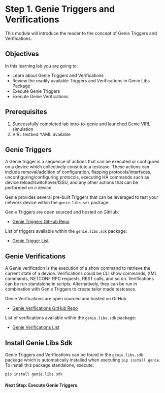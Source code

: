 # Step 1. Genie Triggers and Verifications


This module will introduce the reader to the concept of Genie Triggers and Verifications.


## Objectives

In this learning lab you are going to:

* Learn about Genie Triggers and Verifications
* Review the readily available Triggers and Verifications in Genie Libs Package
* Execute Genie Triggers
* Execute Genie Verifications


## Prerequisites

1. Successfully completed lab [intro-to-genie](https://github.com/kecorbin/pyats-labs/tree/master/labs/) and launched Genie VIRL simulation
2. VIRL testbed YAML available


## Genie Triggers

A Genie trigger is a sequence of actions that can be executed or configured on a device which collectively constitute a testcase. These actions can include removal/addition of configuration, flapping protocols/interfaces, unconfiguring/configuring protocols, executing HA commands such as device reload/switchover/ISSU, and any other actions that can be performed on a device.

Genie provides several pre-built Triggers that can be leveraged to test your network device within the `genie.libs.sdk` package

Genie Triggers are open sourced and hosted on GitHub:
- [Genie Triggers GitHub Repo](https://github.com/CiscoTestAutomation/genielibs/tree/master/pkgs/sdk-pkg/src/genie/libs/sdk/triggers)

List of triggers available within the `genie.libs.sdk` package:
- [Genie Trigger List](https://pubhub.devnetcloud.com/media/pyats-packages/docs/genie/genie_libs/#/triggers)


## Genie Verifications

A Genie verification is the execution of a show command to retrieve the current state of a device. Verifications could be CLI show commands, XML commands, NETCONF RPC requests, REST calls, and so on. Verifications can be run standalone in scripts. Alternatively, they can be run in combination with Genie Triggers to create tailor made testcases.

Genie Verifications are open sourced and hosted on GitHub:
- [Genie Verifications GitHub Repo](https://github.com/CiscoTestAutomation/genielibs/blob/master/pkgs/sdk-pkg/genie_yamls/verification_datafile.yaml)

List of verifications available within the `genie.libs.sdk` package:
- [Genie Verifications List](https://pubhub.devnetcloud.com/media/pyats-packages/docs/genie/genie_libs/#/verifications)


## Install Genie Libs Sdk

Genie Triggers and Verifications can be found in the `genie.libs.sdk` package which is automatically installed when executing `pip install genie`. To install this package standalone, execute:

```
pip install genie.libs.sdk
```


#### Next Step: Execute Genie Triggers
